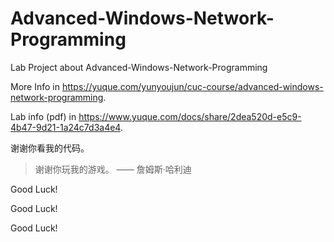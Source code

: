 # Advanced-Windows-Network-Programming

Lab Project about Advanced-Windows-Network-Programming

More Info in <https://yuque.com/yunyoujun/cuc-course/advanced-windows-network-programming>.

Lab info (pdf) in <https://www.yuque.com/docs/share/2dea520d-e5c9-4b47-9d21-1a24c7d3a4e4>.

谢谢你看我的代码。

> 谢谢你玩我的游戏。 —— 詹姆斯·哈利迪

Good Luck!

Good Luck!

Good Luck!
